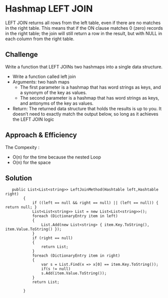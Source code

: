 # Hashmap LEFT JOIN
LEFT JOIN returns all rows from the left table, even if there are no matches in the right table. This means that if the ON clause matches 0 (zero) records in the right table; the join will still return a row in the result, but with NULL in each column from the right table.

## Challenge
Write a function that LEFT JOINs two hashmaps into a single data structure.

- Write a function called left join
- Arguments: two hash maps
    - The first parameter is a hashmap that has word strings as keys, and a synonym of the key as values.
    - The second parameter is a hashmap that has word strings as keys, and antonyms of the key as values.
- Return: The returned data structure that holds the results is up to you. It doesn’t need to exactly match the output below, so long as it achieves the LEFT JOIN logic

## Approach & Efficiency
The Compexity :
- O(n) for the time because the nested Loop
- O(n) for the space

## Solution
```
   public List<List<string>> LeftJoinMethod(Hashtable left,Hashtable right)
        {
            if ((left == null && right == null) || (left == null)) { return null; }
            List<List<string>> List = new List<List<string>>();
            foreach (DictionaryEntry item in left)
            {
                List.Add(new List<string> { item.Key.ToString(), item.Value.ToString() });
            }
            if (right == null)
            {
                return List;
            }
            foreach (DictionaryEntry item in right)
            {
                var s = List.Find(x => x[0] == item.Key.ToString());
                if(s != null)
                s.Add(item.Value.ToString());
            }
            return List;

        }
```
